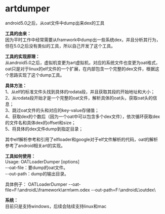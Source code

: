 # artdumper
android5.0之后，从oat文件中dump出来dex的工具

**工具的由来：**  
因为平时工作中经常需要从framwork中dump出一些系统dex，并且分析其行为，但在5.0之后没有类似的工具，所以自己开发了这个工具。

**工具的实现原理：**  
从android5.0之后，虚拟机变更为art虚拟机，对应的系统文件也变更为oat格式，oat只是对于linux的elf文件的一个扩展，在内部包含一个完整的dex文件，根据这个思路实现了这个dump工具。

**具体方法：**  
1、从elf的标准文件头找到具体的rodata段，并且获取其段的开始地址和大小；  
2、从rodata段开始才是一个完整的oat文件，解析具体的oat头，获取oat头的信息；  
3、跳过oat文件的头和对应的key-value存储值；  
4、获取dex的个数后（因为一个oat中可以包含多个dex文件），依次循环获取dex的文件名和具体dex的offset和size；  
5、将具体的dex文件dump到指定目录；  
  
其中elf解析参考和引用了elfloader和google对于elf文件解析的代码，oat的解析参考了android相关art的实现。
  
**工具如何使用：**  
 Usage: OATLoaderDumper [options]  
 --oat-file：要dump的oat文件。  
 --out-path：dump的输出目录。  
 
 具体例子： OATLoaderDumper --oat-file=F:\androidL\framework\arm\wm.odex --out-path=F:\androidL\outdex\  

**系统：**  
目前只是支持windows，后续会陆续支持linux和mac  
